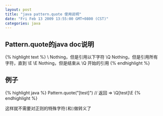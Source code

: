 ```yaml
---
layout: post
title: "java pattern.quote 使用说明"
date: "Fri Feb 13 2009 13:55:00 GMT+0800 (CST)"
categories: java
---
```


Pattern.quote的java doc说明
-----

{% highlight text %}
\   Nothing，但是引用以下字符
\Q  Nothing，但是引用所有字符，直到 \E
\E  Nothing，但是结束从 \Q 开始的引用
{% endhighlight %}

例子
-----

{% highlight java %}
Pattern.quote("[test]")
// 返回 => \Q[test]\E
{% endhighlight %}

这样就不需要对正则的特殊字符`[`和`]`做转义了

